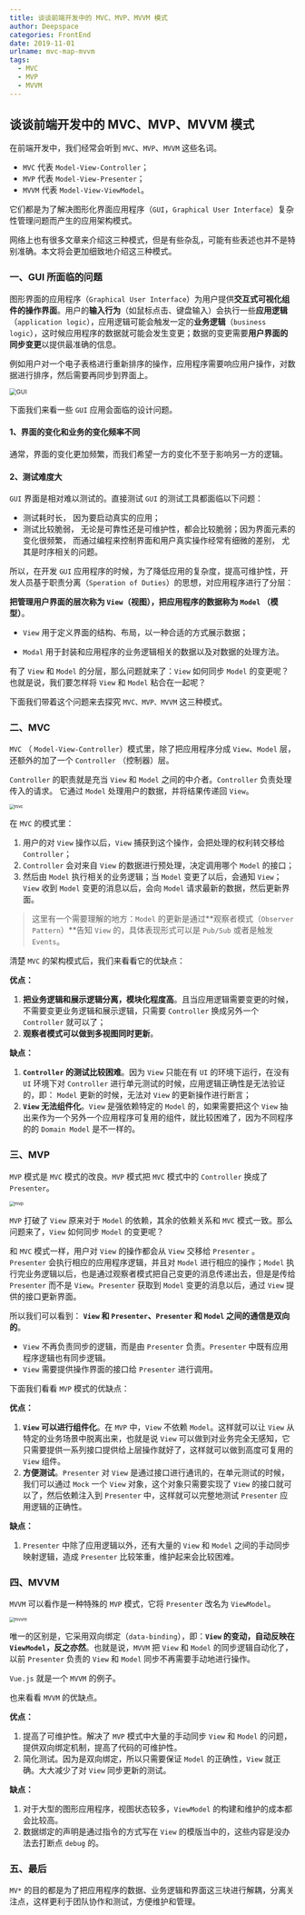 ```yaml
---
title: 谈谈前端开发中的 MVC、MVP、MVVM 模式
author: Deepspace
categories: FrontEnd
date: 2019-11-01
urlname: mvc-map-mvvm
tags:
  - MVC
  - MVP
  - MVVM
---
```




## 谈谈前端开发中的 MVC、MVP、MVVM 模式

在前端开发中，我们经常会听到 `MVC`、`MVP`、`MVVM` 这些名词。

- `MVC` 代表 `Model-View-Controller`；
- `MVP` 代表 `Model-View-Presenter`；
- `MVVM` 代表 `Model-View-ViewModel`。

它们都是为了解决图形化界面应用程序（`GUI`，`Graphical User Interface`）复杂性管理问题而产生的应用架构模式。

网络上也有很多文章来介绍这三种模式，但是有些杂乱，可能有些表述也并不是特别准确。本文将会更加细致地介绍这三种模式。

<!-- more -->

### 一、GUI 所面临的问题

图形界面的应用程序（`Graphical User Interface`）为用户提供**交互式可视化组件的操作界面**。用户的**输入行为**（如鼠标点击、键盘输入）会执行一些**应用逻辑**（`application logic`），应用逻辑可能会触发一定的**业务逻辑**（`business logic`），这时候应用程序的数据就可能会发生变更；数据的变更需要**用户界面的同步变更**以提供最准确的信息。

例如用户对一个电子表格进行重新排序的操作，应用程序需要响应用户操作，对数据进行排序，然后需要再同步到界面上。

<img src="https://github.com/IDeepspace/ImageHosting/raw/master/FrontEnd/gui.png" alt="GUI" style="zoom:75%;" />

下面我们来看一些 `GUI` 应用会面临的设计问题。

#### 1、界面的变化和业务的变化频率不同

通常，界面的变化更加频繁，而我们希望一方的变化不至于影响另一方的逻辑。



#### 2、测试难度大

`GUI` 界面是相对难以测试的。直接测试 `GUI` 的测试工具都面临以下问题：

- 测试耗时长， 因为要启动真实的应用；
- 测试比较脆弱， 无论是可靠性还是可维护性，都会比较脆弱；因为界面元素的变化很频繁， 而通过编程来控制界面和用户真实操作经常有细微的差别， 尤其是时序相关的问题。



所以，在开发 `GUI` 应用程序的时候，为了降低应用的复杂度，提高可维护性，开发人员基于职责分离（`Speration of Duties`）的思想，对应用程序进行了分层：

**把管理用户界面的层次称为 `View`（视图），把应用程序的数据称为 `Model` （模型）**。

- `View` 用于定义界面的结构、布局，以一种合适的方式展示数据；

- `Modal` 用于封装和应用程序的业务逻辑相关的数据以及对数据的处理方法。

有了 `View` 和 `Model` 的分层，那么问题就来了：`View` 如何同步 `Model` 的变更呢？也就是说，我们要怎样将 `View` 和 `Model` 粘合在一起呢？

下面我们带着这个问题来去探究 `MVC、MVP、MVVM` 这三种模式。



### 二、MVC

`MVC` （ `Model-View-Controller`）模式里，除了把应用程序分成 `View`、`Model` 层，还额外的加了一个 `Controller` （控制器）层。

`Controller` 的职责就是充当 `View` 和 `Model` 之间的中介者。`Controller` 负责处理传入的请求。 它通过 `Model` 处理用户的数据，并将结果传递回 `View`。

<img src="https://github.com/IDeepspace/ImageHosting/raw/master/FrontEnd/mvc.jpg" alt="mvc" style="zoom: 55%;" />

在 `MVC` 的模式里：

1. 用户的对 `View` 操作以后，`View` 捕获到这个操作，会把处理的权利转交移给 `Controller`；
2. `Controller` 会对来自 `View` 的数据进行预处理，决定调用哪个 `Model` 的接口；
3. 然后由 `Model` 执行相关的业务逻辑；当 `Model` 变更了以后，会通知 `View`；`View` 收到 `Model` 变更的消息以后，会向 `Model` 请求最新的数据，然后更新界面。

> 这里有一个需要理解的地方：`Model` 的更新是通过**观察者模式（`Observer Pattern`）**告知 `View` 的，具体表现形式可以是 `Pub/Sub` 或者是触发 `Events`。

清楚 `MVC` 的架构模式后，我们来看看它的优缺点：

**优点：**

1. **把业务逻辑和展示逻辑分离，模块化程度高**。且当应用逻辑需要变更的时候，不需要变更业务逻辑和展示逻辑，只需要 `Controller` 换成另外一个 `Controller` 就可以了；
2. **观察者模式可以做到多视图同时更新**。

**缺点：**

1. **`Controller` 的测试比较困难**。因为 `View` 只能在有 `UI` 的环境下运行，在没有 `UI` 环境下对 `Controller` 进行单元测试的时候，应用逻辑正确性是无法验证的，即： `Model` 更新的时候，无法对 `View` 的更新操作进行断言；
2. **`View` 无法组件化**。`View` 是强依赖特定的 `Model` 的，如果需要把这个 `View` 抽出来作为一个另外一个应用程序可复用的组件，就比较困难了，因为不同程序的的 `Domain Model` 是不一样的。



### 三、MVP

`MVP` 模式是 `MVC` 模式的改良。`MVP` 模式把 `MVC` 模式中的 `Controller` 换成了 `Presenter`。

<img src="https://github.com/IDeepspace/ImageHosting/raw/master/FrontEnd/mvp.jpg" alt="mvp" style="zoom: 55%;" />

`MVP` 打破了 `View` 原来对于 `Model` 的依赖，其余的依赖关系和 `MVC` 模式一致。那么问题来了，`View` 如何同步 `Model` 的变更呢？

和 `MVC` 模式一样，用户对 `View` 的操作都会从 `View` 交移给 `Presenter` 。`Presenter` 会执行相应的应用程序逻辑，并且对 `Model` 进行相应的操作；`Model` 执行完业务逻辑以后，也是通过观察者模式把自己变更的消息传递出去，但是是传给 `Presenter` 而不是 `View`。`Presenter` 获取到 `Model` 变更的消息以后，通过 `View` 提供的接口更新界面。

所以我们可以看到： **`View` 和 `Presenter`、`Presenter` 和 `Model` 之间的通信是双向的**。

- `View` 不再负责同步的逻辑，而是由 `Presenter` 负责。`Presenter` 中既有应用程序逻辑也有同步逻辑。
- `View` 需要提供操作界面的接口给 `Presenter` 进行调用。

下面我们看看 `MVP` 模式的优缺点：

**优点：**

1. **`View` 可以进行组件化**。在 `MVP` 中，`View` 不依赖 `Model`。这样就可以让 `View` 从特定的业务场景中脱离出来，也就是说 `View` 可以做到对业务完全无感知，它只需要提供一系列接口提供给上层操作就好了，这样就可以做到高度可复用的 `View` 组件。
2. **方便测试**。`Presenter` 对 `View` 是通过接口进行通讯的，在单元测试的时候，我们可以通过 `Mock` 一个 `View` 对象，这个对象只需要实现了 `View` 的接口就可以了，然后依赖注入到 `Presenter` 中，这样就可以完整地测试 `Presenter` 应用逻辑的正确性。

**缺点：**

1. `Presenter` 中除了应用逻辑以外，还有大量的 `View` 和 `Model` 之间的手动同步映射逻辑，造成 `Presenter` 比较笨重，维护起来会比较困难。



### 四、MVVM

`MVVM` 可以看作是一种特殊的 `MVP`  模式，它将 `Presenter` 改名为 `ViewModel`。

<img src="https://github.com/IDeepspace/ImageHosting/raw/master/FrontEnd/mvvm.jpg" alt="mvvm" style="zoom: 55%;" />

唯一的区别是，它采用双向绑定（`data-binding`），即：**`View` 的变动，自动反映在 `ViewModel`，反之亦然**。也就是说，`MVVM` 把 `View` 和 `Model` 的同步逻辑自动化了，以前 `Presenter` 负责的 `View` 和 `Model` 同步不再需要手动地进行操作。

`Vue.js` 就是一个 `MVVM` 的例子。

也来看看 `MVVM` 的优缺点。

**优点：**

1. 提高了可维护性。解决了 `MVP` 模式中大量的手动同步 `View` 和 `Model` 的问题，提供双向绑定机制，提高了代码的可维护性。
2. 简化测试。因为是双向绑定，所以只需要保证 `Model` 的正确性，`View` 就正确。大大减少了对 `View` 同步更新的测试。

**缺点：**

1. 对于大型的图形应用程序，视图状态较多，`ViewModel` 的构建和维护的成本都会比较高。
2. 数据绑定的声明是通过指令的方式写在 `View` 的模版当中的，这些内容是没办法去打断点 `debug` 的。



### 五、最后

`MV*` 的目的都是为了把应用程序的数据、业务逻辑和界面这三块进行解耦，分离关注点，这样更利于团队协作和测试，方便维护和管理。

